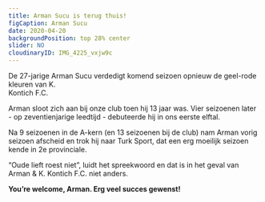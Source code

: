 ```yaml
---
title: Arman Sucu is terug thuis!
figCaption: Arman Sucu
date: 2020-04-20
backgroundPosition: top 28% center
slider: NO
cloudinaryID: IMG_4225_vxjw9c
---
```


De 27-jarige Arman Sucu verdedigt komend seizoen opnieuw de geel-rode kleuren van K.  
Kontich F.C.

Arman sloot zich aan bij onze club toen hij 13 jaar was. Vier seizoenen later - op zeventienjarige leedtijd - debuteerde hij in ons eerste elftal.

Na 9 seizoenen in de A-kern (en 13 seizoenen bij de club) nam Arman vorig seizoen afscheid en trok hij naar Turk Sport, dat een erg moeilijk seizoen kende in 2e provinciale.

“Oude lieft roest niet”, luidt het spreekwoord en dat is in het geval van Arman & K. Kontich F.C. niet anders.

**You’re welcome, Arman. Erg veel succes gewenst!**
